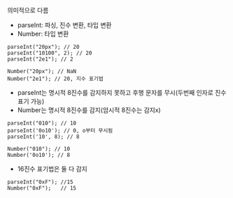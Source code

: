 의미적으로 다름

- parseInt: 파싱, 진수 변환, 타입 변환
- Number: 타입 변환

```
parseInt("20px"); // 20
parseInt("10100", 2); // 20
parseInt("2e1"); // 2

Number("20px"); // NaN
Number("2e1"); // 20, 지수 표기법
```

- parseInt는 명시적 8진수를 감지하지 못하고 후행 문자를 무시(두번째 인자로 진수 표기 가능)
- Number는 명시적 8진수를 감지(암시적 8진수는 감지x)
  
```
parseInt("010"); // 10
parseInt('0o10'); // 0, o부터 무시됨
parseInt('10', 8); // 8

Number("010"); // 10
Number('0o10'); // 8
```

- 16진수 표기법은 둘 다 감지

```
parseInt("0xF"); //15
Number("0xF");   // 15
```
